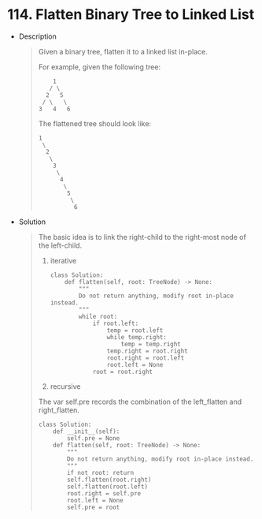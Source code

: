 # 114. Flatten Binary Tree to Linked List

- Description

  > Given a binary tree, flatten it to a linked list in-place.
  >
  > For example, given the following tree:
  >
  > ```
  >     1
  >    / \
  >   2   5
  >  / \   \
  > 3   4   6
  > ```
  >
  > The flattened tree should look like:
  >
  > ```
  > 1
  >  \
  >   2
  >    \
  >     3
  >      \
  >       4
  >        \
  >         5
  >          \
  >           6
  > ```

- Solution

  > The basic idea is to link the right-child to the right-most node of the left-child.
  >
  > 1. iterative
  >
  >    ```python3
  >    class Solution:
  >        def flatten(self, root: TreeNode) -> None:
  >            """
  >            Do not return anything, modify root in-place instead.
  >            """
  >            while root:
  >                if root.left:
  >                    temp = root.left
  >                    while temp.right:
  >                        temp = temp.right
  >                    temp.right = root.right
  >                    root.right = root.left
  >                    root.left = None
  >                root = root.right
  >    ```
  >
  > 2.  recursive
  >
  >    The var self.pre records the combination of the left_flatten and right_flatten.
  >
  >    ```
  >    class Solution:
  >        def __init__(self):
  >            self.pre = None
  >        def flatten(self, root: TreeNode) -> None:
  >            """
  >            Do not return anything, modify root in-place instead.
  >            """
  >            if not root: return 
  >            self.flatten(root.right)
  >            self.flatten(root.left)
  >            root.right = self.pre
  >            root.left = None
  >            self.pre = root
  >    ```
  >
  >    